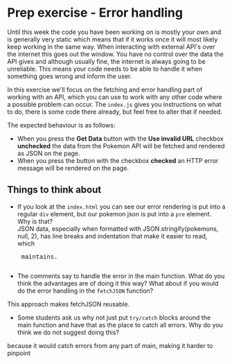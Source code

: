 # Prep exercise - Error handling

Until this week the code you have been working on is mostly your own and is generally very static which means that if it works once it will most likely keep working in the same way. When interacting with external API's over the internet this goes out the window. You have no control over the data the API gives and although usually fine, the internet is always going to be unreliable. This means your code needs to be able to handle it when something goes wrong and inform the user.

In this exercise we'll focus on the fetching and error handling part of working with an API, which you can use to work with any other code where a possible problem can occur. The `index.js` gives you instructions on what to do, there is some code there already, but feel free to alter that if needed.

The expected behaviour is as follows:

- When you press the **Get Data** button with the **Use invalid URL** checkbox **unchecked** the data from the Pokemon API will be fetched and rendered as JSON on the page.
- When you press the button with the checkbox **checked** an HTTP error message will be rendered on the page.
## Things to think about

- If you look at the `index.html` you can see our error rendering is put into a regular `div` element, but our pokemon json is put into a `pre` element. Why is that?   
  JSON data, especially when formatted with JSON.stringify(pokemons, null, 2), has line breaks and indentation that make it easier to read, which <pre> maintains.


- The comments say to handle the error in the main function. What do you think the advantages are of doing it this way? What about if you would do the error handling in the `fetchJSON` function?

This approach makes fetchJSON reusable.


- Some students ask us why not just put `try/catch` blocks around the main function and have that as the place to catch all errors. Why do you think we do not suggest doing this?

because it would catch errors from any part of main, making it harder to pinpoint
